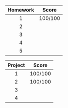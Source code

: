 | Homework | Score   |
| :---: | :---: |
| 1  |100/100|
| 2  |    |
| 3  |    |
| 4  |    |
| 5  |    |

| Project   | Score   |
| :---: | :---: |
| 1  |100/100|
| 2  |100/100|
| 3  |    |
| 4  |    |
